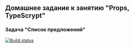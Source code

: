 ## Домашнее задание к занятию "Props, TypeScrypt"
### Задача "Список предложений"

[![Build status](https://ci.appveyor.com/api/projects/status/lv8nsowpyu41eudj?svg=true)](https://ci.appveyor.com/project/JaneKhris/ra-hw3-listing)

